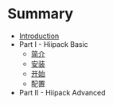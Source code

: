 # Summary

* [Introduction](README.md)
* Part I - Hiipack Basic
   * [简介](jian_jie.md)
   * [安装](an_zhuang.md)
   * [开始](kai_shi.md)
   * 配置
* Part II - Hiipack Advanced

